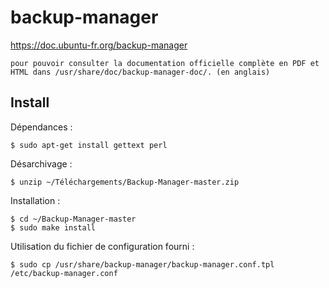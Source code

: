 backup-manager
==============

https://doc.ubuntu-fr.org/backup-manager

    pour pouvoir consulter la documentation officielle complète en PDF et HTML dans /usr/share/doc/backup-manager-doc/. (en anglais)

## Install

Dépendances :

    $ sudo apt-get install gettext perl

Désarchivage :

    $ unzip ~/Téléchargements/Backup-Manager-master.zip

Installation :

    $ cd ~/Backup-Manager-master
    $ sudo make install

Utilisation du fichier de configuration fourni :

    $ sudo cp /usr/share/backup-manager/backup-manager.conf.tpl /etc/backup-manager.conf

